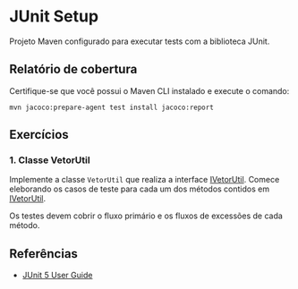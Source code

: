 # JUnit Setup

Projeto Maven configurado para executar tests com a biblioteca JUnit.

## Relatório de cobertura

Certifique-se que você possui o Maven CLI instalado e execute o comando:
```
mvn jacoco:prepare-agent test install jacoco:report
```

## Exercícios

### 1. Classe VetorUtil
Implemente a classe `VetorUtil` que realiza a interface [IVetorUtil](./src/main/java/br/com/junitsetup/exercicio/IVetorUtil.java). Comece eleborando os casos de teste para cada um dos métodos contidos em [IVetorUtil](./src/main/java/br/com/junitsetup/exercicio/IVetorUtil.java). 

Os testes devem cobrir o fluxo primário e os fluxos de excessões de cada método.

## Referências
- [JUnit 5 User Guide](https://junit.org/junit5/docs/current/user-guide/#writing-tests-assertions)